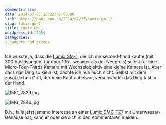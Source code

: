 ```yaml
---
comments: true
date: 2014-07-25 20:22:47+00:00
link: https://habi.gna.ch/2014/07/25/lumix-gm-1/
slug: lumix-gm-1
title: Lumix GM-1
wordpress_id: 3551
categories:
- gadgets and gizmos
---
```


Ich wusste ja, dass die [Lumix GM-1](http://www.dpreview.com/reviews/panasonic-lumix-dmc-gm1), die ich mir second-hand kaufte (mit 300 Auslösungen, für über 100.- weniger als der Neupreis) selbst für eine Micro-Four-Thirds Kamera mit Wechselobjektiv eine kleine Kamera ist.
Aber dass das Ding so klein ist, dachte ich nun auch nicht.
Selbst mit dem zusätzlichen Griff, der beim Kauf dabeiwar, verschwindet das Ding fast in der Hand.

![IMG_2839.jpg](https://habi.gna.ch/wp-content/uploads/2014/07/IMG_2839.jpg)

![IMG_2840.jpg](https://habi.gna.ch/wp-content/uploads/2014/07/IMG_2840.jpg)

D.h.; falls jetzt jemand Interesse an einer [Lumix DMC-TZ7](https://amazon.com/Panasonic-DMC-ZS3-Digital-Stabilized-Black/dp/B001QFZMCO) mit Unterwasser-Gehäuse hat, kann er oder sie sich in den Kommentaren melden...
